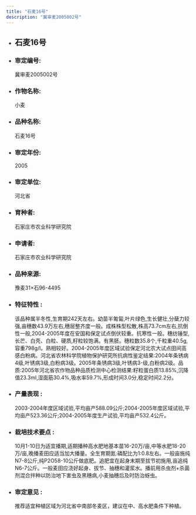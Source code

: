 ```yaml
---
title: "石麦16号"
description: "冀审麦2005002号"
---
```

* ## 石麦16号
* ###  审定编号:  
   冀审麦2005002号

*  ### 作物名称:  
   小麦

*   ###  品种名称: 
    石麦16号

*   ### 审定年份: 
    2005

*   ### 审定单位:  
    河北省

*   ### 育种者:  
    石家庄市农业科学研究院

*   ### 申请者:  
    石家庄市农业科学研究院

*   ### 品种来源:  
    豫麦31×石96-4495

*   ### 特征特性 : 
    该品种属半冬性,生育期242天左右。幼苗半匍匐,叶片绿色,生长健壮,分蘖力较强,亩穗数43.9万左右,穗层整齐度一般。成株株型松散,株高73.7cm左右,抗倒性一般,2004-2005年度在安国和保定试点倒伏较重。抗寒性一般。穗纺锤型,长芒、白壳、白粒、硬质,籽粒较饱满。有黑胚。穗粒数35.8个,千粒重40.5g,容重798g/l。熟相较好。2004-2005年度区域试验保定河北农大试点田间高感白粉病。河北省农林科学院植物保护研究所抗病性鉴定结果:2004年条锈病4级,叶锈病3级,白粉病3级。2005年条锈病3级,叶锈病3-级,白粉病2级。品质:2005年河北省农作物品种品质检测中心检测结果:籽粒蛋白质13.85%,沉降值23.3ml,湿面筋30.4%,吸水率59.7%,形成时间3.0分,稳定时间2.2分。

*   ### 产量表现 : 
    2003-2004年度区域试验,平均亩产588.09公斤;2004-2005年度区域试验,平均亩产523.36公斤;2004-2005年度生产试验,平均亩产532.4公斤。

*   ### 栽培技术要点 : 
    10月1-10日为适宜播期,适期播种高水肥地基本苗16-20万/亩,中等水肥18-20万/亩,晚播麦田应适当加大播量。全生育期氮:磷配比为1:0.8左右。一般亩施纯N7-8公斤,纯P2O58-10公斤做底肥。追肥宜在起身末期至拔节初施用,亩追纯N6-7公斤。一般麦田应浇好起身、拔节、抽穗和灌浆水。播前用杀虫剂+杀菌剂混合拌种以防治地下害虫及黑穗病,小麦抽穗后及时防治蚜虫。

*   ### 审定意见 : 
    推荐适宜种植区域为河北省中南部冬麦区，建议在中、高水肥条件下种植。
